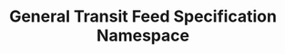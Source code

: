 ---
schema: namespace
title: General Transit Feed Specification Namespace
notes: <span style='color:BlueViolet'>Namespace</span> This the fully annotated General Transit Feed Specification Namespace
organization: DataScientia Foundation
resources:
  - name: GTFS_Namespace.xls
    url: >-
      http://git.knowdive.disi.unitn.it:8080/knowledge/LiveKnowledge/CREP_NKC/ontologies/GTFS/GTFS-namespace/raw/master/GTFS-Namesapce.csv
    format: xls
    description: >-
      This is the file representing the General Transit Feed Specification (GTFS) namespace
version: v0
prefix: GTFS
ns_license: Creative Commons
publisher: DataScientia
annotator: Mayukh Bagchi
owner: DataScientia
other_Namespaces_Reused: foaf
generation_DateTime: 30/04/2024
language: en
type:
  - Namespace
translators: none
keywords: travel
validator: 'Mayukh Bagchi'
reference_teleontology: to be added
reference_UKC_Version: to be added
project_Page: to be added
category:
  - Society&Territory
---